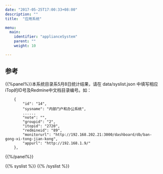 ```yaml
---
date: "2017-05-25T17:00:33+08:00"
description: ""
title:  "应用系统"

menu:
  main:
    identifier: "applianceSystem"
    parent: ""
    weight: 10

---
```


## 参考

{{%panel%}}本系统目录系5月8日统计结果，请在 data/syslist.json 中填写相应iTop的ID号及Redmine中文档目录编号。如：

        {
            "id": "14",
            "sysname": "内部门户和办公系统",
            ......
            "note": "",
            "groupid": "2",
            "itopid": "2720",
            "redmineid": "89",
            "monitorurl": "http://192.168.202.21:3000/dashboard/db/ban-gong-xi-tong-jian-kong",
            "appurl": "http://192.168.1.9/"
        },
{{%/panel%}}

{{% syslist %}}
{{% /syslist %}}